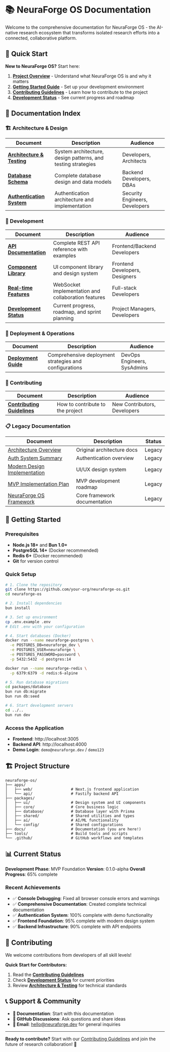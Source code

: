 # 📚 NeuraForge OS Documentation

Welcome to the comprehensive documentation for NeuraForge OS - the AI-native research ecosystem that transforms isolated research efforts into a connected, collaborative platform.

## 🎯 Quick Start

**New to NeuraForge OS?** Start here:

1. **[Project Overview](../README.md)** - Understand what NeuraForge OS is and why it matters
2. **[Getting Started Guide](#getting-started)** - Set up your development environment
3. **[Contributing Guidelines](CONTRIBUTING.md)** - Learn how to contribute to the project
4. **[Development Status](DEVELOPMENT_STATUS.md)** - See current progress and roadmap

## 📖 Documentation Index

### 🏗️ Architecture & Design

| Document | Description | Audience |
|----------|-------------|----------|
| **[Architecture & Testing](ARCHITECTURE_AND_TESTING.md)** | System architecture, design patterns, and testing strategies | Developers, Architects |
| **[Database Schema](DATABASE_SCHEMA.md)** | Complete database design and data models | Backend Developers, DBAs |
| **[Authentication System](AUTHENTICATION_SYSTEM.md)** | Authentication architecture and implementation | Security Engineers, Developers |

### 🔧 Development

| Document | Description | Audience |
|----------|-------------|----------|
| **[API Documentation](API_DOCUMENTATION.md)** | Complete REST API reference with examples | Frontend/Backend Developers |
| **[Component Library](COMPONENT_LIBRARY.md)** | UI component library and design system | Frontend Developers, Designers |
| **[Real-time Features](REALTIME_FEATURES.md)** | WebSocket implementation and collaboration features | Full-stack Developers |
| **[Development Status](DEVELOPMENT_STATUS.md)** | Current progress, roadmap, and sprint planning | Project Managers, Developers |

### 🚀 Deployment & Operations

| Document | Description | Audience |
|----------|-------------|----------|
| **[Deployment Guide](DEPLOYMENT.md)** | Comprehensive deployment strategies and configurations | DevOps Engineers, SysAdmins |

### 🤝 Contributing

| Document | Description | Audience |
|----------|-------------|----------|
| **[Contributing Guidelines](CONTRIBUTING.md)** | How to contribute to the project | New Contributors, Developers |

### 📋 Legacy Documentation

| Document | Description | Status |
|----------|-------------|--------|
| [Architecture Overview](./ARCHITECTURE.md) | Original architecture docs | Legacy |
| [Auth System Summary](./AUTH_SYSTEM_SUMMARY.md) | Authentication overview | Legacy |
| [Modern Design Implementation](./MODERN_DESIGN_IMPLEMENTATION.md) | UI/UX design system | Legacy |
| [MVP Implementation Plan](./MVP_IMPLEMENTATION_PLAN.md) | MVP development roadmap | Legacy |
| [NeuraForge OS Framework](./neuraForgeOS-framework.md) | Core framework documentation | Legacy |

## 🚀 Getting Started

### Prerequisites

- **Node.js 18+** and **Bun 1.0+**
- **PostgreSQL 14+** (Docker recommended)
- **Redis 6+** (Docker recommended)
- **Git** for version control

### Quick Setup

```bash
# 1. Clone the repository
git clone https://github.com/your-org/neuraforge-os.git
cd neuraforge-os

# 2. Install dependencies
bun install

# 3. Set up environment
cp .env.example .env
# Edit .env with your configuration

# 4. Start databases (Docker)
docker run --name neuraforge-postgres \
  -e POSTGRES_DB=neuraforge_dev \
  -e POSTGRES_USER=neuraforge \
  -e POSTGRES_PASSWORD=password \
  -p 5432:5432 -d postgres:14

docker run --name neuraforge-redis \
  -p 6379:6379 -d redis:6-alpine

# 5. Run database migrations
cd packages/database
bun run db:migrate
bun run db:seed

# 6. Start development servers
cd ../..
bun run dev
```

### Access the Application

- **Frontend**: http://localhost:3005
- **Backend API**: http://localhost:4000
- **Demo Login**: `demo@neuraforge.dev` / `demo123`

## 🏗️ Project Structure

```
neuraforge-os/
├── apps/
│   ├── web/                 # Next.js frontend application
│   └── api/                 # Fastify backend API
├── packages/
│   ├── ui/                  # Design system and UI components
│   ├── core/                # Core business logic
│   ├── database/            # Database layer with Prisma
│   ├── shared/              # Shared utilities and types
│   ├── ai/                  # AI/ML functionality
│   └── config/              # Shared configurations
├── docs/                    # Documentation (you are here!)
├── tools/                   # Build tools and scripts
└── .github/                 # GitHub workflows and templates
```

## 📊 Current Status

**Development Phase**: MVP Foundation
**Version**: 0.1.0-alpha
**Overall Progress**: 65% complete

### Recent Achievements

- ✅ **Console Debugging**: Fixed all browser console errors and warnings
- ✅ **Comprehensive Documentation**: Created complete technical documentation
- ✅ **Authentication System**: 100% complete with demo functionality
- ✅ **Frontend Foundation**: 95% complete with modern design system
- ✅ **Backend Infrastructure**: 90% complete with API endpoints

## 🤝 Contributing

We welcome contributions from developers of all skill levels!

**Quick Start for Contributors:**
1. Read the **[Contributing Guidelines](CONTRIBUTING.md)**
2. Check **[Development Status](DEVELOPMENT_STATUS.md)** for current priorities
3. Review **[Architecture & Testing](ARCHITECTURE_AND_TESTING.md)** for technical standards

## 📞 Support & Community

- **📖 Documentation**: Start with this documentation
- **💬 GitHub Discussions**: Ask questions and share ideas
- **📧 Email**: hello@neuraforge.dev for general inquiries

---

**Ready to contribute?** Start with our [Contributing Guidelines](CONTRIBUTING.md) and join the future of research collaboration! 🚀
